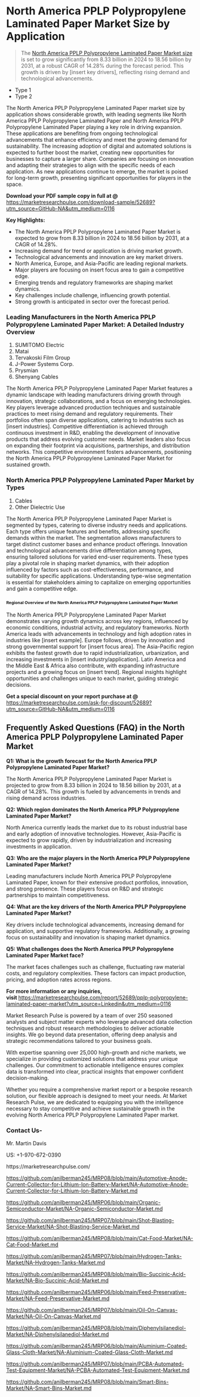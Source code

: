 <h1>North America PPLP Polypropylene Laminated Paper Market&nbsp;Size by Application</h1><blockquote><p>The <a href="https://marketresearchpulse.com/download-sample/52689?utm_source=GitHub-NA&amp;utm_medium=0116">North America PPLP Polypropylene Laminated Paper Market size</a> is set to grow significantly from 8.33 billion in 2024 to 18.56 billion by 2031, at a robust CAGR of 14.28% during the forecast period. This growth is driven by [insert key drivers], reflecting rising demand and technological advancements.</p></blockquote><ul><li>Type 1<li> Type 2</li></ul><p>The North America PPLP Polypropylene Laminated Paper market size by application shows considerable growth, with leading segments like North America PPLP Polypropylene Laminated Paper and North America PPLP Polypropylene Laminated Paper playing a key role in driving expansion. These applications are benefiting from ongoing technological advancements that enhance efficiency and meet the growing demand for sustainability. The increasing adoption of digital and automated solutions is expected to further boost the market, creating new opportunities for businesses to capture a larger share. Companies are focusing on innovation and adapting their strategies to align with the specific needs of each application. As new applications continue to emerge, the market is poised for long-term growth, presenting significant opportunities for players in the space.</p><p><strong>Download your PDF sample copy in full at @ </strong><a href="https://marketresearchpulse.com/download-sample/52689?utm_source=GitHub-NA&amp;utm_medium=0116">https://marketresearchpulse.com/download-sample/52689?utm_source=GitHub-NA&amp;utm_medium=0116</a></p><p><strong>Key Highlights: </strong></p><ul><li>The North America PPLP Polypropylene Laminated Paper Market is expected to grow from 8.33 billion in 2024 to 18.56 billion by 2031, at a CAGR of 14.28%.</li><li>Increasing demand for trend or application is driving market growth.</li><li>Technological advancements and innovation are key market drivers.</li><li>North America, Europe, and Asia-Pacific are leading regional markets.</li><li>Major players are focusing on insert focus area to gain a competitive edge.</li><li>Emerging trends and regulatory frameworks are shaping market dynamics.</li><li>Key challenges include challenge, influencing growth potential.</li><li>Strong growth is anticipated in sector over the forecast period.</li></ul><h3>Leading Manufacturers in the North America PPLP Polypropylene Laminated Paper Market: A Detailed Industry Overview</h3><ol><li>SUMITOMO Electric</li><li>Matai</li><li>Tervakoski Film Group</li><li>J-Power Systems Corp.</li><li>Prysmian</li><li>Shenyang Cables</li></ol><div class="flex max-w-full flex-col flex-grow"><div class="min-h-8 text-message flex w-full flex-col items-end gap-2 whitespace-normal break-words [.text-message+&amp;]:mt-5" dir="auto" data-message-author-role="assistant" data-message-id="fd8432e4-4910-450d-b182-61b7bfb0a01f" data-message-model-slug="gpt-4o"><div class="flex w-full flex-col gap-1 empty:hidden first:pt-[3px]"><div class="markdown prose w-full break-words dark:prose-invert light"><p>The North America PPLP Polypropylene Laminated Paper Market features a dynamic landscape with leading manufacturers driving growth through innovation, strategic collaborations, and a focus on emerging technologies. Key players leverage advanced production techniques and sustainable practices to meet rising demand and regulatory requirements. Their portfolios often span diverse applications, catering to industries such as [insert industries]. Competitive differentiation is achieved through continuous investment in R&amp;D, enabling the development of innovative products that address evolving customer needs. Market leaders also focus on expanding their footprint via acquisitions, partnerships, and distribution networks. This competitive environment fosters advancements, positioning the North America PPLP Polypropylene Laminated Paper Market for sustained growth.</p></div></div></div></div><h3>North America PPLP Polypropylene Laminated Paper Market by Types</h3><ol><li>Cables<li> Other Dielectric Use</li></ol><div class="flex max-w-full flex-col flex-grow"><div class="min-h-8 text-message flex w-full flex-col items-end gap-2 whitespace-normal break-words [.text-message+&amp;]:mt-5" dir="auto" data-message-author-role="assistant" data-message-id="084470be-0bb7-4664-bddf-5156b4f41249" data-message-model-slug="gpt-4o-mini"><div class="flex w-full flex-col gap-1 empty:hidden first:pt-[3px]"><div class="markdown prose w-full break-words dark:prose-invert light"><p>The North America PPLP Polypropylene Laminated Paper Market is segmented by types, catering to diverse industry needs and applications. Each type offers unique features and benefits, addressing specific demands within the market. The segmentation allows manufacturers to target distinct customer bases and enhance product offerings. Innovation and technological advancements drive differentiation among types, ensuring tailored solutions for varied end-user requirements. These types play a pivotal role in shaping market dynamics, with their adoption influenced by factors such as cost-effectiveness, performance, and suitability for specific applications. Understanding type-wise segmentation is essential for stakeholders aiming to capitalize on emerging opportunities and gain a competitive edge.</p></div></div></div></div><h3><span style="font-size: 11px;">Regional Overview of the North America PPLP Polypropylene Laminated Paper Market</span></h3><div class="flex max-w-full flex-col flex-grow"><div class="min-h-8 text-message flex w-full flex-col items-end gap-2 whitespace-normal break-words [.text-message+&amp;]:mt-5" dir="auto" data-message-author-role="assistant" data-message-id="e9038762-ce64-4e30-91c9-9bd413514231" data-message-model-slug="gpt-4o-mini"><div class="flex w-full flex-col gap-1 empty:hidden first:pt-[3px]"><div class="markdown prose w-full break-words dark:prose-invert light"><p>The North America PPLP Polypropylene Laminated Paper Market demonstrates varying growth dynamics across key regions, influenced by economic conditions, industrial activity, and regulatory frameworks. North America leads with advancements in technology and high adoption rates in industries like [insert example]. Europe follows, driven by innovation and strong governmental support for [insert focus area]. The Asia-Pacific region exhibits the fastest growth due to rapid industrialization, urbanization, and increasing investments in [insert industry/application]. Latin America and the Middle East &amp; Africa also contribute, with expanding infrastructure projects and a growing focus on [insert trend]. Regional insights highlight opportunities and challenges unique to each market, guiding strategic decisions.</p></div></div></div></div><p><strong>Get a special discount on your report purchase at @ </strong><a href="https://marketresearchpulse.com/ask-for-discount/52689?utm_source=GitHub-NA&amp;utm_medium=0116">https://marketresearchpulse.com/ask-for-discount/52689?utm_source=GitHub-NA&amp;utm_medium=0116</a></p><h2>Frequently Asked Questions (FAQ) in the North America PPLP Polypropylene Laminated Paper Market</h2><p><strong>Q1: What is the growth forecast for the North America PPLP Polypropylene Laminated Paper Market?</strong></p><p>The North America PPLP Polypropylene Laminated Paper Market is projected to grow from 8.33 billion in 2024 to 18.56 billion by 2031, at a CAGR of 14.28%. This growth is fueled by advancements in trends and rising demand across industries.</p><p><strong>Q2: Which region dominates the North America PPLP Polypropylene Laminated Paper Market?</strong></p><p>North America currently leads the market due to its robust industrial base and early adoption of innovative technologies. However, Asia-Pacific is expected to grow rapidly, driven by industrialization and increasing investments in application.</p><p><strong>Q3: Who are the major players in the North America PPLP Polypropylene Laminated Paper Market?</strong></p><p>Leading manufacturers include North America PPLP Polypropylene Laminated Paper, known for their extensive product portfolios, innovation, and strong presence. These players focus on R&amp;D and strategic partnerships to maintain competitiveness.</p><p><strong>Q4: What are the key drivers of the North America PPLP Polypropylene Laminated Paper Market?</strong></p><p>Key drivers include technological advancements, increasing demand for application, and supportive regulatory frameworks. Additionally, a growing focus on sustainability and innovation is shaping market dynamics.</p><p><strong>Q5: What challenges does the North America PPLP Polypropylene Laminated Paper Market face?</strong></p><p>The market faces challenges such as challenge, fluctuating raw material costs, and regulatory complexities. These factors can impact production, pricing, and adoption rates across regions.</p><p><strong>For more information or any inquiries, visit&nbsp;</strong><a href="https://marketresearchpulse.com/report/52689/pplp-polypropylene-laminated-paper-market?utm_source=Linkedin&utm_medium=0116">https://marketresearchpulse.com/report/52689/pplp-polypropylene-laminated-paper-market?utm_source=Linkedin&utm_medium=0116</a></p><p>Market Research Pulse is powered by a team of over 250 seasoned analysts and subject matter experts who leverage advanced data collection techniques and robust research methodologies to deliver actionable insights. We go beyond data presentation, offering deep analysis and strategic recommendations tailored to your business goals.</p><p>With expertise spanning over 25,000 high-growth and niche markets, we specialize in providing customized solutions that address your unique challenges. Our commitment to actionable intelligence ensures complex data is transformed into clear, practical insights that empower confident decision-making.</p><p>Whether you require a comprehensive market report or a bespoke research solution, our flexible approach is designed to meet your needs. At Market Research Pulse, we are dedicated to equipping you with the intelligence necessary to stay competitive and achieve sustainable growth in the evolving North America PPLP Polypropylene Laminated Paper market.</p><h3><strong>Contact Us-</strong></h3><p>Mr. Martin Davis</p><p>US: +1-970-672-0390</p><p>https://marketresearchpulse.com/</p><p><a href="https://github.com/anilberman245/MRP08/blob/main/Automotive-Anode-Current-Collector-for-Lithium-Ion-Battery-Market/NA-Automotive-Anode-Current-Collector-for-Lithium-Ion-Battery-Market.md">https://github.com/anilberman245/MRP08/blob/main/Automotive-Anode-Current-Collector-for-Lithium-Ion-Battery-Market/NA-Automotive-Anode-Current-Collector-for-Lithium-Ion-Battery-Market.md</a></p><p><a href="https://github.com/anilberman245/MRP06/blob/main/Organic-Semiconductor-Market/NA-Organic-Semiconductor-Market.md">https://github.com/anilberman245/MRP06/blob/main/Organic-Semiconductor-Market/NA-Organic-Semiconductor-Market.md</a></p><p><a href="https://github.com/anilberman245/MRP07/blob/main/Shot-Blasting-Service-Market/NA-Shot-Blasting-Service-Market.md">https://github.com/anilberman245/MRP07/blob/main/Shot-Blasting-Service-Market/NA-Shot-Blasting-Service-Market.md</a></p><p><a href="https://github.com/anilberman245/MRP08/blob/main/Cat-Food-Market/NA-Cat-Food-Market.md">https://github.com/anilberman245/MRP08/blob/main/Cat-Food-Market/NA-Cat-Food-Market.md</a></p><p><a href="https://github.com/anilberman245/MRP07/blob/main/Hydrogen-Tanks-Market/NA-Hydrogen-Tanks-Market.md">https://github.com/anilberman245/MRP07/blob/main/Hydrogen-Tanks-Market/NA-Hydrogen-Tanks-Market.md</a></p><p><a href="https://github.com/anilberman245/MRP08/blob/main/Bio-Succinic-Acid-Market/NA-Bio-Succinic-Acid-Market.md">https://github.com/anilberman245/MRP08/blob/main/Bio-Succinic-Acid-Market/NA-Bio-Succinic-Acid-Market.md</a></p><p><a href="https://github.com/anilberman245/MRP06/blob/main/Feed-Preservative-Market/NA-Feed-Preservative-Market.md">https://github.com/anilberman245/MRP06/blob/main/Feed-Preservative-Market/NA-Feed-Preservative-Market.md</a></p><p><a href="https://github.com/anilberman245/MRP07/blob/main/Oil-On-Canvas-Market/NA-Oil-On-Canvas-Market.md">https://github.com/anilberman245/MRP07/blob/main/Oil-On-Canvas-Market/NA-Oil-On-Canvas-Market.md</a></p><p><a href="https://github.com/anilberman245/MRP08/blob/main/Diphenylsilanediol-Market/NA-Diphenylsilanediol-Market.md">https://github.com/anilberman245/MRP08/blob/main/Diphenylsilanediol-Market/NA-Diphenylsilanediol-Market.md</a></p><p><a href="https://github.com/anilberman245/MRP06/blob/main/Aluminium-Coated-Glass-Cloth-Market/NA-Aluminium-Coated-Glass-Cloth-Market.md">https://github.com/anilberman245/MRP06/blob/main/Aluminium-Coated-Glass-Cloth-Market/NA-Aluminium-Coated-Glass-Cloth-Market.md</a></p><p><a href="https://github.com/anilberman245/MRP07/blob/main/PCBA-Automated-Test-Equipment-Market/NA-PCBA-Automated-Test-Equipment-Market.md">https://github.com/anilberman245/MRP07/blob/main/PCBA-Automated-Test-Equipment-Market/NA-PCBA-Automated-Test-Equipment-Market.md</a></p><p><a href="https://github.com/anilberman245/MRP08/blob/main/Smart-Bins-Market/NA-Smart-Bins-Market.md">https://github.com/anilberman245/MRP08/blob/main/Smart-Bins-Market/NA-Smart-Bins-Market.md</a></p>
